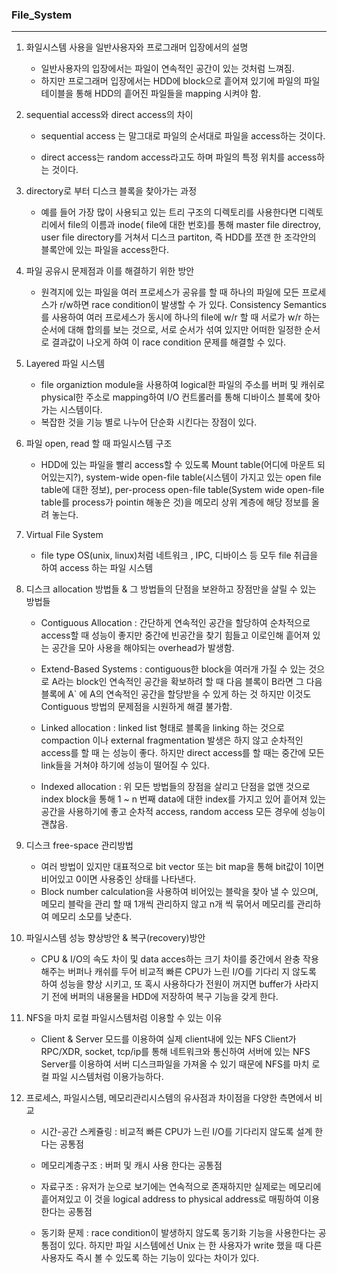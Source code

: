 ### File_System
-------------------------------------------
1. 화일시스템 사용을 일반사용자와 프로그래머 입장에서의 설명
    - 일반사용자의 입장에서는 파일이 연속적인 공간이 있는 것처럼 느껴짐. 
    - 하지만 프로그래머 입장에서는 HDD에 block으로 흩어져 있기에 파일의 파일 테이블을 통해 HDD의 흩어진 파일들을 mapping 시켜야 함.

2. sequential access와 direct access의 차이
    - sequential access 는 말그대로 파일의 순서대로 파일을 access하는 것이다.

    -  direct access는 random access라고도 하며 파일의 특정 위치를 access하는 것이다.

3. directory로 부터 디스크 블록을 찾아가는 과정 
    - 예를 들어 가장 많이 사용되고 있는 트리 구조의 디렉토리를 사용한다면 디렉토리에서 file의 이름과 inode( file에 대한 번호)를 통해 master file directroy, user file directory를 거쳐서 디스크 partiton, 즉 HDD를 쪼갠 한 조각안의 블록안에 있는 파일을 access한다.
 
4. 파일 공유시 문제점과 이를 해결하기 위한 방안
    - 원격지에 있는 파일을 여러 프로세스가 공유를 할 때 하나의 파일에 모든 프로세스가 r/w하면 race condition이 발생할 수 가 있다. Consistency Semantics를 사용하여 여러 프로세스가 동시에 하나의 file에 w/r 할 때 서로가 w/r 하는 순서에 대해 합의를 보는 것으로, 서로 순서가 섞여 있지만 어떠한 일정한 순서로 결과값이 나오게 하여 이 race condition 문제를 해결할 수 있다.

5. Layered 파일 시스템
    - file organiztion module을 사용하여 logical한 파일의 주소를 버퍼 및 캐쉬로 physical한 주소로 mapping하여 I/O 컨트롤러를 통해 디바이스 블록에 찾아가는 시스템이다.
    - 복잡한 것을 기능 별로 나누어 단순화 시킨다는 장점이 있다.

6. 파일 open, read 할 때 파일시스템 구조
    - HDD에 있는 파일을 빨리 access할 수 있도록 Mount table(어디에 마운트 되어있는지?), system-wide open-file table(시스템이 가지고 있는 open file table에 대한 정보), per-process open-file table(System wide open-file table를 process가 pointin 해놓은 것)을 메모리 상위 계층에 해당 정보를 올려 놓는다.

7. Virtual File System
    - file type OS(unix, linux)처럼 네트워크 , IPC, 디바이스 등 모두 file 취급을 하여 access 하는 파일 시스템
 
8. 디스크 allocation 방법들 & 그 방법들의 단점을 보완하고 장점만을 살릴 수 있는 방법들
    - Contiguous Allocation : 간단하게 연속적인 공간을 할당하여 순차적으로 access할 때 성능이 좋지만 중간에 빈공간을 찾기 힘들고 이로인해 흩어져 있는 공간을 모아 사용을 해야되는 overhead가 발생함.
    - Extend-Based Systems : contiguous한 block을 여러개 가질 수 있는 것으로 A라는 block인 연속적인 공간을 확보하려 할 때 다음 블록이 B라면 그 다음 블록에 A` 에 A의 연속적인 공간을 할당받을 수 있게 하는 것 하지만 이것도 Contiguous 방법의 문제점을 시원하게 해결 불가함.

    - Linked allocation : linked list 형태로 블록을 linking 하는 것으로 compaction 이나 external fragmentation 발생은 하지 않고 순차적인 access를 할 때 는 성능이 좋다. 하지만 direct access를 할 때는 중간에 모든 link들을 거쳐야 하기에 성능이 떨어질 수 있다.
    - Indexed allocation : 위 모든 방법들의 장점을 살리고 단점을 없앤 것으로 index block을 통해 1 ~ n 번째 data에 대한 index를 가지고 있어 흩어져 있는 공간을 사용하기에 좋고 순차적 access, random access 모든 경우에 성능이 괜찮음.

9. 디스크 free-space 관리방법
    - 여러 방법이 있지만 대표적으로 bit vector 또는 bit map을 통해 bit값이 1이면 비어있고 0이면 사용중인 상태를 나타낸다. 
    - Block number calculation을 사용하여 비어있는 블락을 찾아 낼 수 있으며, 메모리 블락을 관리 할 때 1개씩 관리하지 않고 n개 씩 묶어서 메모리를 관리하여 메모리 소모를 낮춘다.

10. 파일시스템 성능 향상방안 & 복구(recovery)방안
    - CPU & I/O의 속도 차이 및 data acces하는 크기 차이를 중간에서 완충 작용해주는 버퍼나 캐쉬를 두어 비교적 빠른 CPU가 느린 I/O를 기다리 지 않도록 하여 성능을 향상 시키고, 또 혹시 사용하다가 전원이 꺼지면 buffer가 사라지기 전에 버퍼의 내용물을 HDD에 저장하여 복구 기능을 갖게 한다.

11. NFS을 마치 로컬 파일시스템처럼 이용할 수 있는 이유
    - Client & Server 모드를 이용하여 실제 client내에 있는 NFS Client가 RPC/XDR, socket, tcp/ip를 통해 네트워크와 통신하여 서버에 있는 NFS Server를 이용하여 서버 디스크파일을 가져올 수 있기 때문에 NFS를 마치 로컬 파일 시스템처럼 이용가능하다.

12. 프로세스, 파일시스템, 메모리관리시스템의 유사점과 차이점을 다양한 측면에서 비교
    - 시간-공간 스케쥴링 : 비교적 빠른 CPU가 느린 I/O를 기다리지 않도록 설계 한다는 공통점

    - 메모리계층구조 : 버퍼 및 캐시 사용 한다는 공통점

    - 자료구조 : 유저가 눈으로 보기에는 연속적으로 존재하지만 실제로는 메모리에 흩어져있고 이 것을 logical address to physical address로 매핑하여 이용한다는 공통점
    
    - 동기화 문제 : race condition이 발생하지 않도록 동기화 기능을 사용한다는 공통점이 있다. 하지만 파일 시스템에선 Unix 는 한 사용자가 write 했을 때 다른 사용자도 즉시 볼 수 있도록 하는 기능이 있다는 차이가 있다.